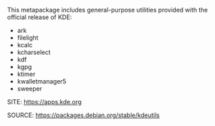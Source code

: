 
 This metapackage includes general-purpose utilities 
 provided with the official release of KDE:
 
 - ark
 - filelight
 - kcalc
 - kcharselect
 - kdf
 - kgpg
 - ktimer
 - kwalletmanager5
 - sweeper
 
 SITE: https://apps.kde.org

 SOURCE: https://packages.debian.org/stable/kdeutils